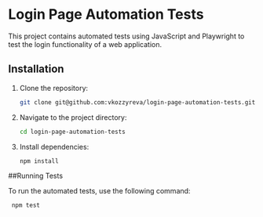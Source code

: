 # Login Page Automation Tests

This project contains automated tests using JavaScript and Playwright to test the login functionality of a web application.

## Installation

1. Clone the repository:

   ```bash
   git clone git@github.com:vkozzyreva/login-page-automation-tests.git

2. Navigate to the project directory:

   ```bash
   cd login-page-automation-tests

3. Install dependencies:

   ```bash
   npm install


##Running Tests

To run the automated tests, use the following command:

  ```bash
   npm test







    


